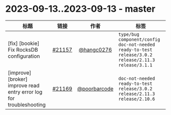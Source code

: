 # 2023-09-13..2023-09-13 - master
| 标题 | 链接 | 作者 | 标签 |
| - | :--: | :--: | - |
| [fix] [bookie] Fix RocksDB configuration | [#21157](https://github.com/apache/pulsar/pull/21157) | [@hangc0276](https://github.com/hangc0276) | `type/bug` `component/config` `doc-not-needed` `ready-to-test` `release/3.0.2` `release/2.11.3` `release/3.1.1`  | 
| [improve] [broker] improve read entry error log for troubleshooting | [#21169](https://github.com/apache/pulsar/pull/21169) | [@poorbarcode](https://github.com/poorbarcode) | `doc-not-needed` `ready-to-test` `release/3.0.2` `release/2.11.3` `release/2.10.6`  | 
